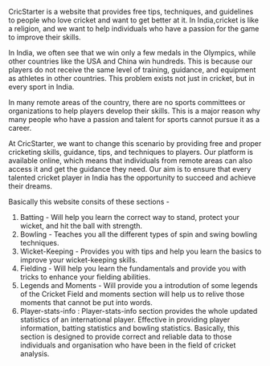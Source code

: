 CricStarter is a website that provides free tips, techniques, and guidelines to people who love cricket and want to get better at it. In India,cricket is like a religion, and we want to help individuals who have a passion for the game to improve their skills.

In India, we often see that we win only a few medals in the Olympics, while other countries like the USA and China win hundreds. This is because our players do not receive the same level of training, guidance, and equipment as athletes in other countries. This problem exists not just in cricket, but in every sport in India.

In many remote areas of the country, there are no sports committees or organizations to help players develop their skills. This is a major reason why many people who have a passion and talent for sports cannot pursue it as a career.

At CricStarter, we want to change this scenario by providing free and proper cricketing skills, guidance, tips, and techniques to players. Our platform is available online, which means that individuals from remote areas can also access it and get the guidance they need. Our aim is to ensure that every talented cricket player in India has the opportunity to succeed and achieve their dreams.

Basically this website consits of these sections -

1. Batting - Will help you learn the correct way to stand, protect your wicket, and hit the ball with strength.
2. Bowling - Teaches you all the different types of spin and swing bowling techniques.
3. Wicket-Keeping - Provides you with tips and help you learn the basics to improve your wicket-keeping skills.
4. Fielding - Will help you learn the fundamentals and provide you with tricks to enhance your fielding abilities.
5. Legends and Moments - Will provide you a introdution of some legends of the Cricket Field and moments section will help us to relive those moments that cannot be put into words.
6. Player-stats-info : Player-stats-info section provides the whole updated statistics of an international player. Effective in providing player information, batting statistics and bowling statistics. Basically, this section is designed to provide correct and reliable data to those individuals and organisation who have been in the field of cricket analysis.
